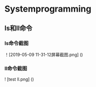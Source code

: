 # Systemprogramming
## ls和ll命令
### ls命令截图
！[2019-05-09 11-31-12屏幕截图.png] ()
### ll命令截图
! [test ll.png] ()
